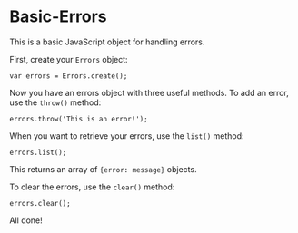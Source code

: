 Basic-Errors
============

This is a basic JavaScript object for handling errors.

First, create your ```Errors``` object:
```
var errors = Errors.create();
```
Now you have an errors object with three useful methods. To add an error, use the ```throw()``` method:
```
errors.throw('This is an error!');
```
When you want to retrieve your errors, use the ```list()``` method:
```
errors.list();
```
This returns an array of ```{error: message}``` objects.

To clear the errors, use the ```clear()``` method:
```
errors.clear();
```
All done!

